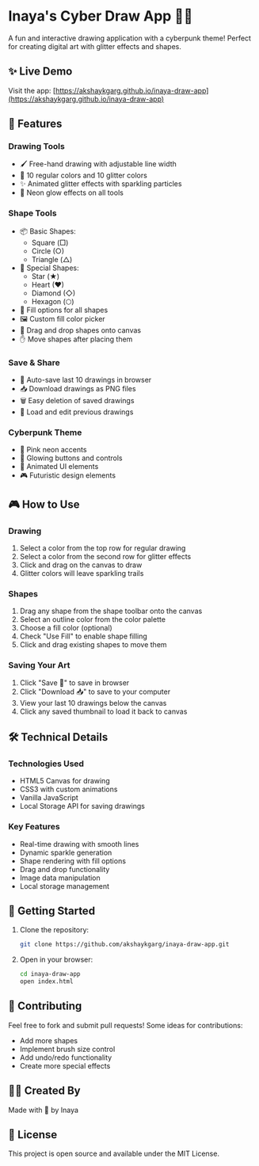 # Inaya's Cyber Draw App 🎨✨

A fun and interactive drawing application with a cyberpunk theme! Perfect for creating digital art with glitter effects and shapes.

## ✨ Live Demo
Visit the app: [https://akshaykgarg.github.io/inaya-draw-app](https://akshaykgarg.github.io/inaya-draw-app)

## 🌟 Features

### Drawing Tools
- 🖌️ Free-hand drawing with adjustable line width
- 🎨 10 regular colors and 10 glitter colors
- ✨ Animated glitter effects with sparkling particles
- 💫 Neon glow effects on all tools

### Shape Tools
- 📦 Basic Shapes:
  - Square (□)
  - Circle (○)
  - Triangle (△)
- 🌟 Special Shapes:
  - Star (★)
  - Heart (♥)
  - Diamond (◇)
  - Hexagon (⬡)
- 🎨 Fill options for all shapes
- 🖼️ Custom fill color picker
- 🔄 Drag and drop shapes onto canvas
- ✋ Move shapes after placing them

### Save & Share
- 💾 Auto-save last 10 drawings in browser
- 📥 Download drawings as PNG files
- 🗑️ Easy deletion of saved drawings
- 🔄 Load and edit previous drawings

### Cyberpunk Theme
- 🌸 Pink neon accents
- 💖 Glowing buttons and controls
- 🌟 Animated UI elements
- 🎮 Futuristic design elements

## 🎮 How to Use

### Drawing
1. Select a color from the top row for regular drawing
2. Select a color from the second row for glitter effects
3. Click and drag on the canvas to draw
4. Glitter colors will leave sparkling trails

### Shapes
1. Drag any shape from the shape toolbar onto the canvas
2. Select an outline color from the color palette
3. Choose a fill color (optional)
4. Check "Use Fill" to enable shape filling
5. Click and drag existing shapes to move them

### Saving Your Art
1. Click "Save 💾" to save in browser
2. Click "Download 📥" to save to your computer
3. View your last 10 drawings below the canvas
4. Click any saved thumbnail to load it back to canvas

## 🛠️ Technical Details

### Technologies Used
- HTML5 Canvas for drawing
- CSS3 with custom animations
- Vanilla JavaScript
- Local Storage API for saving drawings

### Key Features
- Real-time drawing with smooth lines
- Dynamic sparkle generation
- Shape rendering with fill options
- Drag and drop functionality
- Image data manipulation
- Local storage management

## 🚀 Getting Started

1. Clone the repository:
   ```bash
   git clone https://github.com/akshaykgarg/inaya-draw-app.git
   ```

2. Open in your browser:
   ```bash
   cd inaya-draw-app
   open index.html
   ```

## 🎨 Contributing

Feel free to fork and submit pull requests! Some ideas for contributions:
- Add more shapes
- Implement brush size control
- Add undo/redo functionality
- Create more special effects

## 👩‍💻 Created By

Made with 💖 by Inaya

## 📜 License

This project is open source and available under the MIT License. 